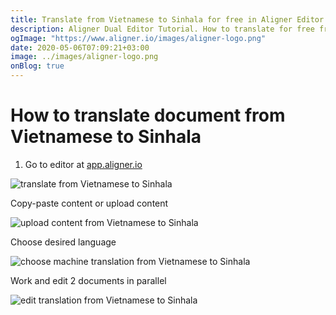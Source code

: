 ```yaml
---
title: Translate from Vietnamese to Sinhala for free in Aligner Editor
description: Aligner Dual Editor Tutorial. How to translate for free from Vietnamese to Sinhala. Aligner is multilingual document management platform. 
ogImage: "https://www.aligner.io/images/aligner-logo.png"
date: 2020-05-06T07:09:21+03:00
image: ../images/aligner-logo.png
onBlog: true
---
```


# How to translate document from Vietnamese to Sinhala

1. Go to editor at [app.aligner.io](https://app.aligner.io "Aligner App web page")

![translate from Vietnamese to Sinhala](../aligner-blank-editor.png "translate from Vietnamese to Sinhala")

Copy-paste content or upload content

![upload content from Vietnamese to Sinhala](../aligner-uploaded-document.png "upload content from Vietnamese to Sinhala")

Choose desired language

![choose machine translation from Vietnamese to Sinhala](../aligner-language-dropdown.png "choose machine translation from Vietnamese to Sinhala")

Work and edit 2 documents in parallel

![edit translation from Vietnamese to Sinhala](../aligner-double-sitded-editor.png "edit translation from Vietnamese to Sinhala")


